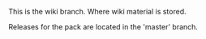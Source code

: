 This is the wiki branch. Where wiki material is stored. 

Releases for the pack are located in the 'master' branch.
